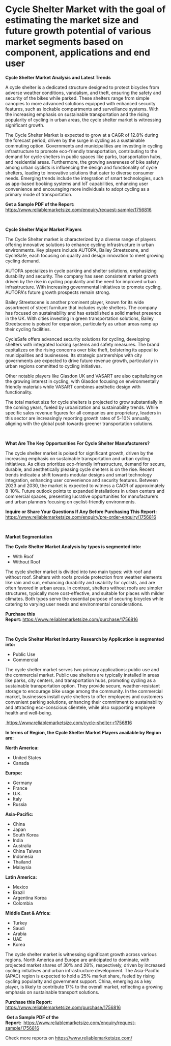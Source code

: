 <p><h1>Cycle Shelter Market with the goal of estimating the market size and future growth potential of various market segments based on component, applications and end user</h1></p><p><strong>Cycle Shelter Market Analysis and Latest Trends</strong></p>
<p><p>A cycle shelter is a dedicated structure designed to protect bicycles from adverse weather conditions, vandalism, and theft, ensuring the safety and security of the bikes while parked. These shelters range from simple canopies to more advanced solutions equipped with enhanced security features, such as lockable compartments and surveillance systems. With the increasing emphasis on sustainable transportation and the rising popularity of cycling in urban areas, the cycle shelter market is witnessing significant growth.</p><p>The Cycle Shelter Market is expected to grow at a CAGR of 12.8% during the forecast period, driven by the surge in cycling as a sustainable commuting option. Governments and municipalities are investing in cycling infrastructure to promote eco-friendly transportation, contributing to the demand for cycle shelters in public spaces like parks, transportation hubs, and residential areas. Furthermore, the growing awareness of bike safety among urban cyclists is influencing the design and functionality of cycle shelters, leading to innovative solutions that cater to diverse consumer needs. Emerging trends include the integration of smart technologies, such as app-based booking systems and IoT capabilities, enhancing user convenience and encouraging more individuals to adopt cycling as a primary mode of transportation.</p></p>
<p><strong>Get a Sample PDF of the Report:&nbsp;</strong> <a href="https://www.reliablemarketsize.com/enquiry/request-sample/1756816?utm_campaign=3564&utm_medium=2&utm_source=Github&utm_content=ia&utm_term=09042025&utm_id=cycle-shelter">https://www.reliablemarketsize.com/enquiry/request-sample/1756816</a></p>
<p>&nbsp;</p>
<p><strong>Cycle Shelter Major Market Players</strong></p>
<p><p>The Cycle Shelter market is characterized by a diverse range of players offering innovative solutions to enhance cycling infrastructure in urban environments. Key players include AUTOPA, Bailey Streetscene, and CycleSafe, each focusing on quality and design innovation to meet growing cycling demand.</p><p>AUTOPA specializes in cycle parking and shelter solutions, emphasizing durability and security. The company has seen consistent market growth driven by the rise in cycling popularity and the need for improved urban infrastructure. With increasing governmental initiatives to promote cycling, AUTOPA's future growth prospects remain strong.</p><p>Bailey Streetscene is another prominent player, known for its wide assortment of street furniture that includes cycle shelters. The company has focused on sustainability and has established a solid market presence in the UK. With cities investing in green transportation solutions, Bailey Streetscene is poised for expansion, particularly as urban areas ramp up their cycling facilities.</p><p>CycleSafe offers advanced security solutions for cycling, developing shelters with integrated locking systems and safety measures. The brand capitalizes on the rising concerns over bike theft, bolstering its appeal to municipalities and businesses. Its strategic partnerships with city governments are expected to drive future revenue growth, particularly in urban regions committed to cycling initiatives.</p><p>Other notable players like Glasdon UK and VASART are also capitalizing on the growing interest in cycling, with Glasdon focusing on environmentally friendly materials while VASART combines aesthetic design with functionality. </p><p>The total market size for cycle shelters is projected to grow substantially in the coming years, fueled by urbanization and sustainability trends. While specific sales revenue figures for all companies are proprietary, leaders in this sector are increasingly reporting growth rates of 5-10% annually, aligning with the global push towards greener transportation solutions.</p></p>
<p>&nbsp;</p>
<p><strong>What Are The Key Opportunities For Cycle Shelter Manufacturers?</strong></p>
<p><p>The cycle shelter market is poised for significant growth, driven by the increasing emphasis on sustainable transportation and urban cycling initiatives. As cities prioritize eco-friendly infrastructure, demand for secure, durable, and aesthetically pleasing cycle shelters is on the rise. Recent trends indicate a shift towards modular designs and smart technology integration, enhancing user convenience and security features. Between 2023 and 2030, the market is expected to witness a CAGR of approximately 8-10%. Future outlook points to expanded installations in urban centers and commercial spaces, presenting lucrative opportunities for manufacturers and urban planners focusing on cyclist-friendly environments.</p></p>
<p><strong>Inquire or Share Your Questions If Any Before Purchasing This Report:</strong> <a href="https://www.reliablemarketsize.com/enquiry/pre-order-enquiry/1756816?utm_campaign=3564&utm_medium=2&utm_source=Github&utm_content=ia&utm_term=09042025&utm_id=cycle-shelter">https://www.reliablemarketsize.com/enquiry/pre-order-enquiry/1756816</a></p>
<p>&nbsp;</p>
<p><strong>Market Segmentation</strong></p>
<p><strong>The Cycle Shelter Market Analysis by types is segmented into:</strong></p>
<p><ul><li>With Roof</li><li>Without Roof</li></ul></p>
<p><p>The cycle shelter market is divided into two main types: with roof and without roof. Shelters with roofs provide protection from weather elements like rain and sun, enhancing durability and usability for cyclists, and are often favored in urban areas. In contrast, shelters without roofs are simpler structures, typically more cost-effective, and suitable for places with milder climates. Both types serve the essential purpose of securing bicycles while catering to varying user needs and environmental considerations.</p></p>
<p><strong>Purchase this Report:&nbsp;</strong><a href="https://www.reliablemarketsize.com/purchase/1756816?utm_campaign=3564&utm_medium=2&utm_source=Github&utm_content=ia&utm_term=09042025&utm_id=cycle-shelter">https://www.reliablemarketsize.com/purchase/1756816</a></p>
<p>&nbsp;</p>
<p><strong>The Cycle Shelter Market Industry Research by Application is segmented into:</strong></p>
<p><ul><li>Public Use</li><li>Commercial</li></ul></p>
<p><p>The cycle shelter market serves two primary applications: public use and the commercial market. Public use shelters are typically installed in areas like parks, city centers, and transportation hubs, promoting cycling as a sustainable transportation option. They provide secure, weather-resistant storage to encourage bike usage among the community. In the commercial market, businesses install cycle shelters to offer employees and customers convenient parking solutions, enhancing their commitment to sustainability and attracting eco-conscious clientele, while also supporting employee health and well-being.</p></p>
<p><a href="https://www.reliablemarketsize.com/cycle-shelter-r1756816?utm_campaign=3564&utm_medium=2&utm_source=Github&utm_content=ia&utm_term=09042025&utm_id=cycle-shelter">&nbsp;https://www.reliablemarketsize.com/cycle-shelter-r1756816</a></p>
<p><strong>In terms of Region, the Cycle Shelter Market Players available by Region are:</strong></p>
<p>
    <p> <strong> North America: </strong>
        <ul>
            <li>United States</li>
            <li>Canada</li>
        </ul>
        </p> 
    <p> <strong> Europe: </strong>
        <ul>
            <li>Germany</li>
            <li>France</li>
            <li>U.K.</li>
            <li>Italy</li>
            <li>Russia</li>
        </ul>
        </p> 
    <p> <strong> Asia-Pacific: </strong>
        <ul>
            <li>China</li>
            <li>Japan</li>
            <li>South Korea</li>
            <li>India</li>
            <li>Australia</li>
            <li>China Taiwan</li>
            <li>Indonesia</li>
            <li>Thailand</li>
            <li>Malaysia</li>
        </ul>
        </p> 
    <p> <strong> Latin America: </strong>
        <ul>
            <li>Mexico</li>
            <li>Brazil</li>
            <li>Argentina Korea</li>
            <li>Colombia</li>
        </ul>
        </p> 
    <p> <strong> Middle East & Africa: </strong>
        <ul>
            <li>Turkey</li>
            <li>Saudi</li>
            <li>Arabia</li>
            <li>UAE</li>
            <li>Korea</li>
        </ul>
    </p>
    </p>
<p><p>The cycle shelter market is witnessing significant growth across various regions. North America and Europe are anticipated to dominate, with projected market shares of 30% and 28%, respectively, driven by increased cycling initiatives and urban infrastructure development. The Asia-Pacific (APAC) region is expected to hold a 25% market share, fueled by rising cycling popularity and government support. China, emerging as a key player, is likely to contribute 17% to the overall market, reflecting a growing emphasis on sustainable transport solutions.</p></p>
<p><strong>Purchase this Report: </strong><a href="https://www.reliablemarketsize.com/purchase/1756816?utm_campaign=3564&utm_medium=2&utm_source=Github&utm_content=ia&utm_term=09042025&utm_id=cycle-shelter">https://www.reliablemarketsize.com/purchase/1756816</a></p>
<p>&nbsp;<strong>Get a Sample PDF of the Report:&nbsp;&nbsp;</strong><a href="https://www.reliablemarketsize.com/enquiry/request-sample/1756816?utm_campaign=3564&utm_medium=2&utm_source=Github&utm_content=ia&utm_term=09042025&utm_id=cycle-shelter">https://www.reliablemarketsize.com/enquiry/request-sample/1756816</a></p>
<p><strong></strong></p>
<p>Check more reports on <a href="https://www.reliablemarketsize.com/?utm_campaign=3564&utm_medium=2&utm_source=Github&utm_content=ia&utm_term=09042025&utm_id=cycle-shelter">https://www.reliablemarketsize.com/</a></p>
